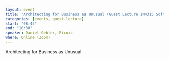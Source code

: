 ```yaml
---
layout: event
title: "Architecting for Business as Unusual (Guest Lecture IN4315 Software Architecture)"
categories: [events, guest-lecture]
start: "08:45"
end: "10:30"
speaker: Daniel Gebler, Picnic
where: Online (Zoom)
---
```


Architecting for Business as Unusual
